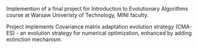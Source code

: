 Implemention of a final project for Introduction to Evolutionary Algorithms course at Warsaw Univeristy of Technology, MINI faculty.

Project implements Covariance matrix adaptation evolution strategy (CMA-ES) - an evolution strategy for numerical optimization, enhanced by adding extinction mechanism.
